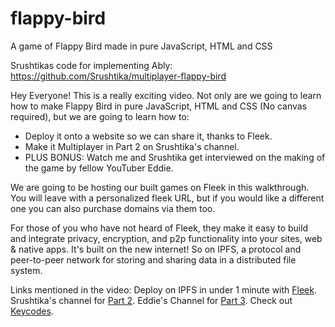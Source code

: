 # flappy-bird
A game of Flappy Bird made in pure JavaScript, HTML and CSS

Srushtikas code for implementing Ably: https://github.com/Srushtika/multiplayer-flappy-bird

Hey Everyone! This is a really exciting video. Not only are we going to learn how to make Flappy Bird in pure JavaScript, HTML and CSS (No canvas required), but we are going to learn how to:

- Deploy it onto a website so we can share it, thanks to Fleek.
- Make it Multiplayer in Part 2 on Srushtika's channel.
- PLUS BONUS: Watch me and Srushtika get interviewed on the making of the game by fellow YouTuber Eddie.

We are going to be hosting our built games on Fleek in this walkthrough. You will leave with a personalized fleek URL, but if you would like a different one you can also purchase domains via them too.

For those of you who have not heard of Fleek, they make it easy to build and integrate privacy, encryption, and p2p functionality into your sites, web & native apps. It's built on the new internet! So on IPFS, a protocol and peer-to-peer network for storing and sharing data in a distributed file system.

Links mentioned in the video:
Deploy on IPFS in under 1 minute with [Fleek](https://bit.ly/fleek-co).
Srushtika's channel for [Part 2](https://www.youtube.com/channel/UCC-sGGUfT-ot_E8i1ARYQVw).
Eddie's Channel for [Part 3](http://youtube.com/eddiejaoude).
Check out [Keycodes](https://keycode.info/).
